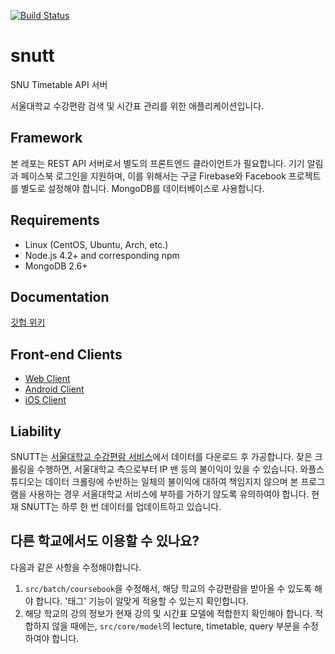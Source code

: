 [![Build Status](https://travis-ci.org/wafflestudio/snutt.svg?branch=master)](https://travis-ci.org/wafflestudio/snutt)

# snutt
SNU Timetable API 서버

서울대학교 수강편람 검색 및 시간표 관리를 위한 애플리케이션입니다.

## Framework
 본 레포는 REST API 서버로서 별도의 프론트엔드 클라이언트가 필요합니다. 기기 알림과 페이스북 로그인을 지원하며, 이를 위해서는 구글 Firebase와 Facebook 프로젝트를 별도로 설정해야 합니다. MongoDB를 데이터베이스로 사용합니다.

## Requirements
* Linux (CentOS, Ubuntu, Arch, etc.)
* Node.js 4.2+ and corresponding npm
* MongoDB 2.6+

## Documentation
[깃헙 위키](https://github.com/wafflestudio/snutt/wiki/Deploying-2.0.0)

## Front-end Clients
* [Web Client](https://github.com/wafflestudio/snutt-webclient/)
* [Android Client](https://github.com/wafflestudio/SNUTT-android)
* [iOS Client](https://github.com/wafflestudio/SNUTT-iOS)

## Liability
SNUTT는 [서울대학교 수강편람 서비스](http://sugang.snu.ac.kr)에서 데이터를 다운로드 후 가공합니다. 잦은 크롤링을 수행하면, 서울대학교 측으로부터 IP 밴 등의 불이익이 있을 수 있습니다. 와플스튜디오는 데이터 크롤링에 수반하는 일체의 불이익에 대하여 책임지지 않으며 본 프로그램을 사용하는 경우 서울대학교 서비스에 부하를 가하기 않도록 유의하여야 합니다. 현재 SNUTT는 하루 한 번 데이터를 업데이트하고 있습니다.

## 다른 학교에서도 이용할 수 있나요?
다음과 같은 사항을 수정해야합니다.
1. `src/batch/coursebook`을 수정해서, 해당 학교의 수강편람을 받아올 수 있도록 해야 합니다. '태그' 기능이 알맞게 적용할 수 있는지 확인합니다.
2. 해당 학교의 강의 정보가 현재 강의 및 시간표 모델에 적합한지 확인해야 합니다. 적합하지 않을 때에는, `src/core/model`의 lecture, timetable, query 부분을 수정하여야 합니다.